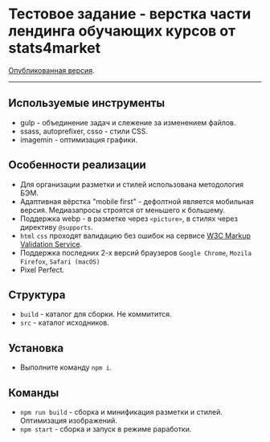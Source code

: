 # Тестовое задание - верстка части лендинга обучающих курсов от stats4market 

[Опубликованная версия]().

---


## Используемые инструменты

* gulp - объединение задач и слежение за изменением файлов.
* ssass, autoprefixer, csso - cтили CSS.
* imagemin - оптимизация графики.


## Особенности реализации

* Для организации разметки и стилей использована методология БЭМ.
* Адаптивная вёрстка "mobile first" - дефолтной является мобильная версия. Медиазапросы строятся от меньшего к большему.
* Поддержка webp - в разметке через `<picture>`, в стилях через директиву `@supports`.
* `html` `css` проходят валидацию без ошибок на сервисе [W3C Markup Validation Service](https://validator.w3.org).
* Поддержка последних 2-х версий браузеров `Google Chrome`, `Mozila Firefox`, `Safari (macOS)`
* Pixel Perfect.

## Структура

* `build` - каталог для сборки. Не коммитится.
* `src` - каталог исходников.


## Установка

* Выполните команду `npm i`.


## Команды

* `npm run build` - сборка и минификация разметки и стилей. Оптимизация изображений.
* `npm start` - сборка и запуск в режиме раработки.
